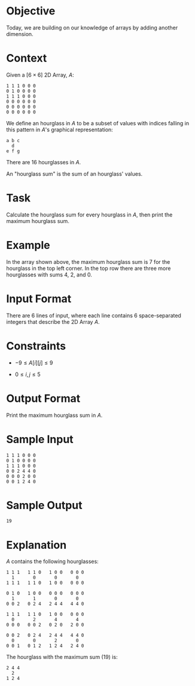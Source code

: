 # Objective

Today, we are building on our knowledge of arrays by adding another dimension. 

# Context

Given a $[6\times6]$ 2D Array, $A$:

```
1 1 1 0 0 0
0 1 0 0 0 0
1 1 1 0 0 0
0 0 0 0 0 0
0 0 0 0 0 0
0 0 0 0 0 0
```

We define an hourglass in $A$ to be a subset of values with indices falling in this pattern in $A$'s graphical representation:

```
a b c
  d
e f g
```

There are 16 hourglasses in $A$.

An "hourglass sum" is the sum of an hourglass' values.

# Task

Calculate the hourglass sum for every hourglass in $A$, then print the maximum hourglass sum.

# Example

In the array shown above, the maximum hourglass sum is 7 for the hourglass in the top left corner. In the top row there are three more hourglasses with sums 4, 2, and 0.

# Input Format

There are 6 lines of input, where each line contains 6 space-separated integers that describe the 2D Array $A$.

# Constraints

* $-9 \leq A[i][j] \leq 9$

* $0 \leq i,j \leq 5$

# Output Format

Print the maximum hourglass sum in $A$.

# Sample Input

```
1 1 1 0 0 0
0 1 0 0 0 0
1 1 1 0 0 0
0 0 2 4 4 0
0 0 0 2 0 0
0 0 1 2 4 0
```

# Sample Output

```
19
```

# Explanation

$A$ contains the following hourglasses:

```
1 1 1   1 1 0   1 0 0   0 0 0
  1       0       0       0
1 1 1   1 1 0   1 0 0   0 0 0

0 1 0   1 0 0   0 0 0   0 0 0
  1       1       0       0
0 0 2   0 2 4   2 4 4   4 4 0

1 1 1   1 1 0   1 0 0   0 0 0
  0       2       4       4
0 0 0   0 0 2   0 2 0   2 0 0

0 0 2   0 2 4   2 4 4   4 4 0
  0       0       2       0
0 0 1   0 1 2   1 2 4   2 4 0
```

The hourglass with the maximum sum (19) is:

```
2 4 4
  2
1 2 4
```

